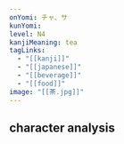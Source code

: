 ```yaml
---
onYomi: チャ、サ
kunYomi:
level: N4
kanjiMeaning: tea
tagLinks:
  - "[[kanji]]"
  - "[[japanese]]"
  - "[[beverage]]"
  - "[[food]]"
image: "[[茶.jpg]]"
---
```

## character analysis